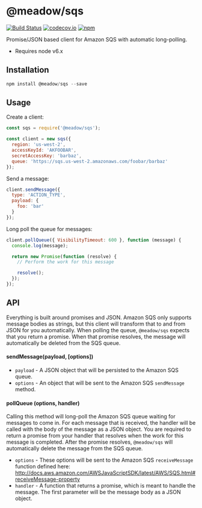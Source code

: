 # @meadow/sqs

[![Build Status](https://circleci.com/gh/meadow/sqs.svg?style=shield)](https://circleci.com/gh/meadow/sqs)
[![codecov.io](https://codecov.io/github/meadow/sqs/coverage.svg?branch=master&precision=2)](https://codecov.io/github/meadow/sqs?branch=master)
[![npm](https://img.shields.io/npm/v/@meadow/sqs.svg)](https://www.npmjs.com/package/@meadow/sqs)

Promise/JSON based client for Amazon SQS with automatic long-polling.

- Requires node v6.x

## Installation

```js
npm install @meadow/sqs --save
```

## Usage

Create a client:

```js
const sqs = require('@meadow/sqs');

const client = new sqs({
  region: 'us-west-2',
  accessKeyId: 'AKFOOBAR',
  secretAccessKey: 'barbaz',
  queue: 'https://sqs.us-west-2.amazonaws.com/foobar/barbaz'
});
```

Send a message:

```js
client.sendMessage({
  type: 'ACTION_TYPE',
  payload: {
    foo: 'bar'
  }
});
```

Long poll the queue for messages:

```js
client.pollQueue({ VisibilityTimeout: 600 }, function (message) {
  console.log(message);

  return new Promise(function (resolve) {
    // Perform the work for this message

    resolve();
  });
});
```

## API

Everything is built around promises and JSON. Amazon SQS only supports message bodies as strings, but this client will transform that to and from JSON for you automatically. When polling the queue, `@meadow/sqs` expects that you return a promise. When that promise resolves, the message will automatically be deleted from the SQS queue.

#### sendMessage(payload, [options])

- `payload` - A JSON object that will be persisted to the Amazon SQS queue.
- `options` - An object that will be sent to the Amazon SQS `sendMessage` method.

#### pollQueue (options, handler)

Calling this method will long-poll the Amazon SQS queue waiting for messages to come in. For each message that is received, the handler will be called with the body of the message as a JSON object. You are required to return a promise from your handler that resolves when the work for this message is completed. After the promise resolves, `@meadow/sqs` will automatically delete the message from the SQS queue.

- `options` - These options will be sent to the Amazon SQS `receiveMessage` function defined here: http://docs.aws.amazon.com/AWSJavaScriptSDK/latest/AWS/SQS.html#receiveMessage-property
- `handler` - A function that returns a promise, which is meant to handle the message. The first parameter will be the message body as a JSON object.
